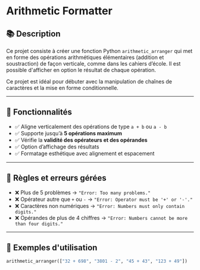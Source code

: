 # Arithmetic Formatter

## 📚 Description

Ce projet consiste à créer une fonction Python `arithmetic_arranger` qui met en forme des opérations arithmétiques élémentaires (addition et soustraction) de façon verticale, comme dans les cahiers d’école. Il est possible d'afficher en option le résultat de chaque opération.

Ce projet est idéal pour débuter avec la manipulation de chaînes de caractères et la mise en forme conditionnelle.

---

## 🧠 Fonctionnalités

- ✅ Aligne verticalement des opérations de type `a + b` ou `a - b`
- ✅ Supporte jusqu’à **5 opérations maximum**
- ✅ Vérifie la **validité des opérateurs et des opérandes**
- ✅ Option d’affichage des résultats
- ✅ Formatage esthétique avec alignement et espacement

---

## 🚫 Règles et erreurs gérées

- ❌ Plus de 5 problèmes → `"Error: Too many problems."`
- ❌ Opérateur autre que `+` ou `-` → `"Error: Operator must be '+' or '-'."`
- ❌ Caractères non numériques → `"Error: Numbers must only contain digits."`
- ❌ Opérandes de plus de 4 chiffres → `"Error: Numbers cannot be more than four digits."`

---

## 🧪 Exemples d'utilisation

```python
arithmetic_arranger(["32 + 698", "3801 - 2", "45 + 43", "123 + 49"])
